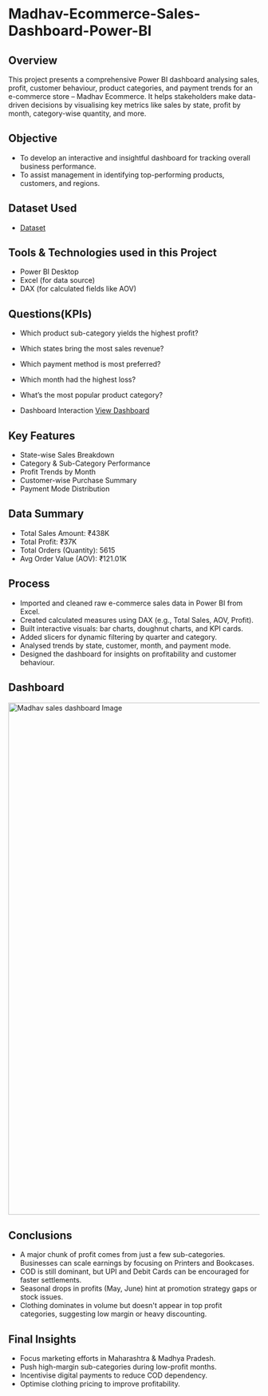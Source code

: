 # Madhav-Ecommerce-Sales-Dashboard-Power-BI

## Overview
This project presents a comprehensive Power BI dashboard analysing sales, profit, customer behaviour, product categories, and payment trends for an e-commerce store – Madhav Ecommerce. It helps stakeholders make data-driven decisions by visualising key metrics like sales by state, profit by month, category-wise quantity, and more.

## Objective
- To develop an interactive and insightful dashboard for tracking overall business performance.
- To assist management in identifying top-performing products, customers, and regions.

## Dataset Used
- <a href="https://github.com/RainyPrajapati/Madhav-sales-Dashboard-Power-BI/blob/main/Madhav%20Ecommerce%20sales%20data.xlsx">Dataset</a>

## Tools & Technologies used in this Project
- Power BI Desktop
- Excel (for data source)
- DAX (for calculated fields like AOV)
  
## Questions(KPIs)
- Which product sub-category yields the highest profit?
- Which states bring the most sales revenue?
- Which payment method is most preferred?
- Which month had the highest loss?
- What’s the most popular product category?

- Dashboard Interaction <a href="https://github.com/RainyPrajapati/Madhav-sales-Dashboard-Power-BI/blob/main/Madhav%20Ecommerce%20Sales%20Dashboard.pbix">View Dashboard</a>

## Key Features
- State-wise Sales Breakdown
- Category & Sub-Category Performance
- Profit Trends by Month
- Customer-wise Purchase Summary
- Payment Mode Distribution

## Data Summary
- Total Sales Amount: ₹438K
- Total Profit: ₹37K
- Total Orders (Quantity): 5615
- Avg Order Value (AOV): ₹121.01K

## Process
- Imported and cleaned raw e-commerce sales data in Power BI from Excel.
- Created calculated measures using DAX (e.g., Total Sales, AOV, Profit).
- Built interactive visuals: bar charts, doughnut charts, and KPI cards.
- Added slicers for dynamic filtering by quarter and category.
- Analysed trends by state, customer, month, and payment mode.
- Designed the dashboard for insights on profitability and customer behaviour.

## Dashboard
<img width="1784" height="1026" alt="Madhav sales dashboard Image" src="https://github.com/user-attachments/assets/9686af8f-999a-48fe-b5fe-ccf341b42458" />

## Conclusions
- A major chunk of profit comes from just a few sub-categories. Businesses can scale earnings by focusing on Printers and Bookcases.
- COD is still dominant, but UPI and Debit Cards can be encouraged for faster settlements.
- Seasonal drops in profits (May, June) hint at promotion strategy gaps or stock issues.
- Clothing dominates in volume but doesn't appear in top profit categories, suggesting low margin or heavy discounting.

## Final Insights
- Focus marketing efforts in Maharashtra & Madhya Pradesh.
- Push high-margin sub-categories during low-profit months.
- Incentivise digital payments to reduce COD dependency.
- Optimise clothing pricing to improve profitability.




  

